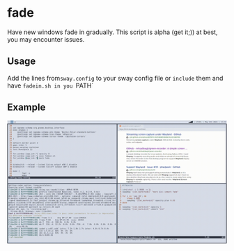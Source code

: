 # fade
Have new windows fade in gradually.
This script is alpha (get it;)) at best, you may encounter issues.

## Usage
Add the lines from`sway.config` to your sway config file or `include` them and have `fadein.sh in you `PATH`

## Example
![example gif](fade.gif)

